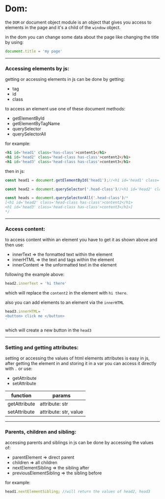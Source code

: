 # Dom:

the `DOM` or document object module is an object that gives you access to elements in the page and it's a child of the `window` object.

in the dom you can change some data about the page like changing the title by using:

```javascript
document.title = 'my page'
```

---

### Accessing elements by js:

getting or accessing elements in js can be done by getting:

- tag
- id
- class

to access an element use one of these document methods:

- getElementById
- getElementByTagName
- querySelector
- querySelectorAll

for example:
```html
<h1 id='head1' class='has-class'>content1</h1>
<h1 id='head2' class='head-class has-class'>content2</h1>
<h1 id='head3' class='head-class has-class'>content3</h1>
```

then in js:

```javascript
const head1 = document.getElementById('head1');//<h1 id='head1' class='head-class has-class'>content1</h1>

const head2 = document.querySelector('.head-class')//<h1 id='head2' class='head-class has-class'>content2</h1>

const heads = document.querySelectorAll('.head-class')/*
[<h1 id='head2' class='head-class has-class'>content2</h1>
<h1 id='head3' class='head-class has-class'>content3</h1>]
*/
```

---

### Access content:

to access content within an element you have to get it as shown above and then use:

- innerText => the formatted text within the element
- innerHTML => the text and tags within the element
- innerContent => the unformatted text in the element

following the example above:

```javascript
head2.innerText = 'hi there'
```

which will replace the `content2` in the element with `hi there`.

also you can add elements to an element via the `innerHTML`

```javascript
head3.innerHTML= `
<button> click me </button>
`
```

which will create a new button in the `head3`

---

### Setting and getting attributes:

setting or accessing the values of html elements attributes is easy in js, after getting the element in and storing it in a var you can access it directly with `.` or use:

- getAttribute
- setAttribute



|function  |params  |
|---------|---------|
|getAttribute|attribute: str|
|setAttribute|attribute: str, value|

---

### Parents, children and sibling:

accessing parents and siblings in js can be done by accessing the values of:

- parentElement => direct parent
- children => all children
- nextElementSibling => the sibling after
- previousElementSibling => the sibling before

for example:

```javascript
head1.nextElementSibling; //will return the values of head2, head3
```
